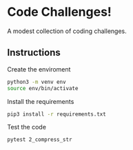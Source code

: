 # Code Challenges!
A modest collection of coding challenges.

## Instructions
Create the enviroment
```bash
python3 -m venv env
source env/bin/activate
```

Install the requirements
```bash
pip3 install -r requirements.txt
```

Test the code
```bash
pytest 2_compress_str
```
